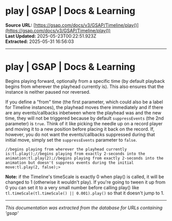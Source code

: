 # play | GSAP | Docs & Learning

**Source URL:** [https://gsap.com/docs/v3/GSAP/Timeline/play()](https://gsap.com/docs/v3/GSAP/Timeline/play())  
**Last Updated:** 2025-05-23T00:22:51.923Z  
**Extracted:** 2025-05-31 16:56:03

---

# play | GSAP | Docs & Learning

Begins playing forward, optionally from a specific time (by default playback begins from wherever the playhead currently is). This also ensures that the instance is neither paused nor reversed.

If you define a "from" time (the first parameter, which could also be a label for Timeline instances), the playhead moves there immediately and if there are any events/callbacks inbetween where the playhead was and the new time, they will not be triggered because by default `suppressEvents` (the 2nd parameter) is `true`. Think of it like picking the needle up on a record player and moving it to a new position before placing it back on the record. If, however, you do not want the events/callbacks suppressed during that initial move, simply set the `suppressEvents` parameter to `false`.

```
//begins playing from wherever the playhead currently is:tl.play();//begins playing from exactly 2-seconds into the animation:tl.play(2);//begins playing from exactly 2-seconds into the animation but doesn't suppress events during the initial move:tl.play(2, false);>
```

**Note:** if the Timeline's timeScale is exactly 0 when play() is called, it will be changed to 1 (otherwise it wouldn't play). If you're going to tween it up from 0 you can set it to a very small number before calling play() like `tl.timeScale(tl.timeScale() || 0.001).play()` so that it doesn't jump to 1.

---

*This documentation was extracted from the database for URLs containing 'gsap'*
